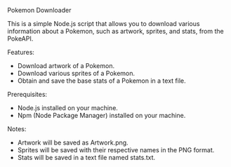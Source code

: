 Pokemon Downloader

This is a simple Node.js script that allows you to download various information about a Pokemon, such as artwork, sprites, and stats, from the PokeAPI.

Features:
- Download artwork of a Pokemon.
- Download various sprites of a Pokemon.
- Obtain and save the base stats of a Pokemon in a text file.

Prerequisites:
- Node.js installed on your machine.
- Npm (Node Package Manager) installed on your machine.

Notes:
- Artwork will be saved as Artwork.png.
- Sprites will be saved with their respective names in the PNG format.
- Stats will be saved in a text file named stats.txt.
